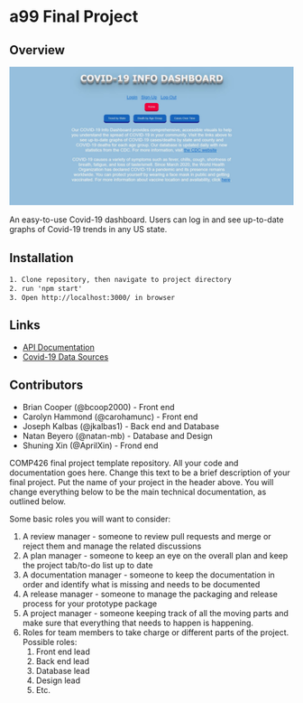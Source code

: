 # a99 Final Project

## Overview

![App Homepage](https://github.com/comp426-2022-spring/a99-furud/blob/main/src/assets/homepage.JPG)

An easy-to-use Covid-19 dashboard. Users can log in and see up-to-date graphs of Covid-19 trends in any US state.

## Installation

```
1. Clone repository, then navigate to project directory
2. run 'npm start'
3. Open http://localhost:3000/ in browser
```

## Links

- [API Documentation](https://github.com/comp426-2022-spring/a99-furud/blob/main/docs/api_documentation.md)
- [Covid-19 Data Sources](https://github.com/comp426-2022-spring/a99-furud/blob/main/docs/cdc_apis.txt)

## Contributors

- Brian Cooper (@bcoop2000) - Front end
- Carolyn Hammond (@carohamunc) - Front end
- Joseph Kalbas (@jkalbas1) - Back end and Database
- Natan Beyero (@natan-mb) - Database and Design
- Shuning Xin (@AprilXin) - Frond end



COMP426 final project template repository.
All your code and documentation goes here.
Change this text to be a brief description of your final project.
Put the name of your project in the header above.
You will change everything below to be the main technical documentation, as outlined below.


Some basic roles you will want to consider:

1. A review manager - someone to review pull requests and merge or reject them and manage the related discussions
2. A plan manager - someone to keep an eye on the overall plan and keep the project tab/to-do list up to date
3. A documentation manager - someone to keep the documentation in order and identify what is missing and needs to be documented
4. A release manager - someone to manage the packaging and release process for your prototype package
5. A project manager - someone keeping track of all the moving parts and make sure that everything that needs to happen is happening.
5. Roles for team members to take charge or different parts of the project. Possible roles:
    1. Front end lead
    2. Back end lead
    3. Database lead
    4. Design lead
    5. Etc.
